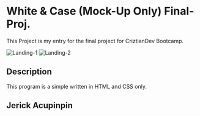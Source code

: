 # White & Case (Mock-Up Only) Final-Proj. 
  This Project is my entry for the final project for CriztianDev Bootcamp.

![Landing-1](https://github.com/user-attachments/assets/639255d8-f67f-40fb-ab0e-295266887278)
![Landing-2](https://github.com/user-attachments/assets/00ab5ef4-9dc1-483b-a5b8-53b4b77efbf9)

## Description
This program is a simple written in HTML and CSS only.

## Jerick Acupinpin
